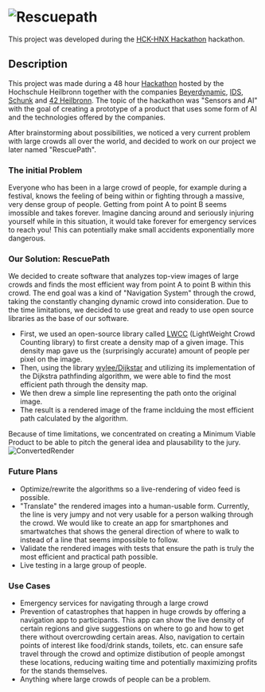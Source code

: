 # ![Rescuepath](https://user-images.githubusercontent.com/86598034/147409201-2f75ae4d-8c87-44f0-9b8c-72c945416347.png)
This project was developed during the [HCK-HNX Hackathon](https://www.hck-hnx.de/) hackathon.

## Description
This project was made during a 48 hour [Hackathon](https://www.hck-hnx.de/) hosted by the Hochschule Heilbronn together with the companies [Beyerdynamic](https://www.beyerdynamic.de/), [IDS](https://de.ids-imaging.com/), [Schunk](https://schunk.com/de_de/startseite/) and [42 Heilbronn](https://www.42heilbronn.de/en/).
The topic of the hackathon was "Sensors and AI" with the goal of creating a prototype of a product that uses some form of AI and the technologies offered by the companies.

After brainstorming about possibilities, we noticed a very current problem with large crowds all over the world, and decided to work on our project we later named "RescuePath".
### The initial Problem
Everyone who has been in a large crowd of people, for example during a festival, knows the feeling of being within or fighting through a massive, very dense group of people. Getting from point A to point B seems imossible and takes forever.
Imagine dancing around and seriously injuring yourself while in this situation, it would take forever for emergency services to reach you! This can potentially make small accidents exponentially more dangerous.

### Our Solution: RescuePath
We decided to create software that analyzes top-view images of large crowds and finds the most efficient way from point A to point B within this crowd. The end goal was a kind of "Navigation System" through the crowd, taking the constantly changing dynamic crowd into consideration.
Due to the time limitations, we decided to use great and ready to use open source libraries as the base of our software.
- First, we used an open-source library called [LWCC](https://github.com/tersekmatija/lwcc) (LightWeight Crowd Counting     library) to first create a density map of a given image.
  This density map gave us the (surprisingly accurate) amount of people per pixel on the image.
- Then, using the library [wylee/Dijkstar](https://github.com/wylee/Dijkstar) and utilizing its implementation of the       Dijkstra pathfinding algorithm, we were able to find the most efficient path through the density map.
- We then drew a simple line representing the path onto the original image.
- The result is a rendered image of the frame inclduing the most efficient path calculated by the algorithm.

Because of time limitations, we concentrated on creating a Minimum Viable Product to be able to pitch the general idea and plausability to the jury.
![ConvertedRender](https://user-images.githubusercontent.com/86598034/147410846-f4f8f4b6-a731-4a0b-bda8-3dc69a9da6d0.gif)

### Future Plans
- Optimize/rewrite the algorithms so a live-rendering of video feed is possible.
- "Translate" the rendered images into a human-usable form. Currently, the line is very jumpy and not very usable for a person walking through the crowd. We would like to create an app for smartphones and smartwatches that shows the general direction of where to walk to instead of a line that seems impossible to follow.
- Validate the rendered images with tests that ensure the path is truly the most efficient and practical path possible.
- Live testing in a large group of people.

### Use Cases
- Emergency services for navigating through a large crowd
- Prevention of catastrophes that happen in huge crowds by offering a navigation app to participants.
  This app can show the live density of certain regions and give suggestions on where to go and how to get there without overcrowding certain areas. Also, navigation to certain points of interest like food/drink stands, toilets, etc. can ensure safe travel through the crowd and optimize distibution of people amongst these locations, reducing waiting time and potentially maximizing profits for the stands themselves.
- Anything where large crowds of people can be a problem.



